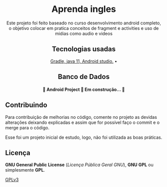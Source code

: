 <h1 align="center">Aprenda ingles</h1>
<p align="center">Este projeto foi feito baseado no curso desenvolvimento android completo, o objetivo colocar em pratica conceitos de fragment e activities e uso de midias como audio e videos</p>
<h2 align="center">Tecnologias usadas</h2>
<p align="center">
 <a href="#tecnologias">
 Gradle, java 11, Android studio.</a> • 
</p>

<h2 align="center">Banco de Dados</h2>
<p align="center">
 <a href="#tecnologias">
 </a> 
</p>

<h4 align="center"> 
	🚧 Android Project 🚀 Em construção...  🚧
</h4>

## Contribuindo
 
Para contribuição de melhorias no código, comente no projeto as devidas alterações deixando explicadas e assim que for possível faço o commit e o merge para o código.
 
Esse foi um projeto inicial de estudo, logo, não foi utilizada as boas práticas.
 
## Licença
 
**GNU General Public License** (_Licença Pública Geral GNU_), **GNU GPL** ou simplesmente **GPL**.
 
[GPLv3](https://www.gnu.org/licenses/gpl-3.0.html) 
